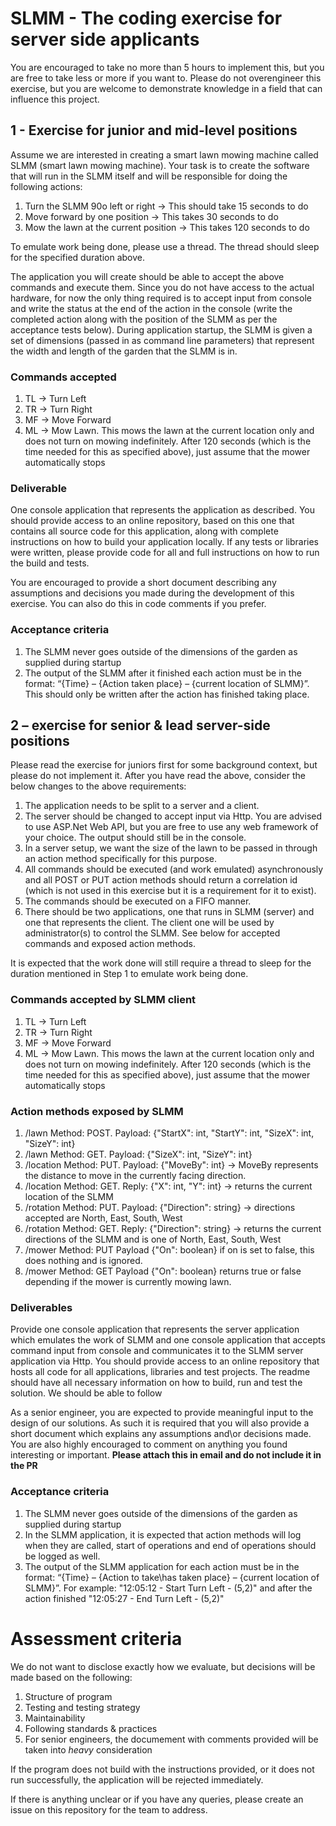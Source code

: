 SLMM - The coding exercise for server side applicants
=====================================================

You are encouraged to take no more than 5 hours to implement this, but you are free to take less or more if you want to. Please do not overengineer this exercise, but you are welcome to demonstrate knowledge in a field that can influence this project.

1 - Exercise for junior and mid-level positions
----------------------------------
Assume we are interested in creating a smart lawn mowing machine called SLMM (smart lawn mowing machine). Your task is to create the software that will run in the SLMM itself and will be responsible for doing the following actions:

1. Turn the SLMM 90o left or right -> This should take 15 seconds to do
2. Move forward by one position -> This takes 30 seconds to do
3. Mow the lawn at the current position -> This takes 120 seconds to do

To emulate work being done, please use a thread. The thread should sleep for the specified duration above.

The application you will create should be able to accept the above commands and execute them. Since you do not have access to the actual hardware, for now the only thing required is to accept input from console and write the status at the end of the action in the console (write the completed action along with the position of the SLMM as per the acceptance tests below). During application startup, the SLMM is given a set of dimensions (passed in as command line parameters) that represent the width and length of the garden that the SLMM is in.

### Commands accepted
1. TL -> Turn Left
2. TR -> Turn Right
3. MF -> Move Forward
4. ML -> Mow Lawn. This mows the lawn at the current location only and does not turn on mowing indefinitely. After 120 seconds (which is the time needed for this as specified above), just assume that the mower automatically stops

### Deliverable
One console application that represents the application as described. You should provide access to an online repository, based on this one that contains all source code for this application, along with complete instructions on how to build your application locally. If any tests or libraries were written, please provide code for all and full instructions on how to run the build and tests.

You are encouraged to provide a short document describing any assumptions and decisions you made during the development of this exercise. You can also do this in code comments if you prefer.

### Acceptance criteria
1. The SLMM never goes outside of the dimensions of the garden as supplied during startup
2. The output of the SLMM after it finished each action must be in the format: “{Time} – {Action taken place} – {current location of SLMM}”. This should only be written after the action has finished taking place.

2 – exercise for senior & lead server-side positions
-------------------------------------
Please read the exercise for juniors first for some background context, but please do not implement it. After you have read the above, consider the below changes to the above requirements:
1. The application needs to be split to a server and a client.
2. The server should be changed to accept input via Http. You are advised to use ASP.Net Web API, but you are free to use any web framework of your choice. The output should still be in the console.
3. In a server setup, we want the size of the lawn to be passed in through an action method specifically for this purpose.
4. All commands should be executed (and work emulated) asynchronously and all POST or PUT action methods should return a correlation id (which is not used in this exercise but it is a requirement for it to exist).
5. The commands should be executed on a FIFO manner.
6. There should be two applications, one that runs in SLMM (server) and one that represents the client. The client one will be used by administrator(s) to control the SLMM. See below for accepted commands and exposed action methods.

It is expected that the work done will still require a thread to sleep for the duration mentioned in Step 1 to emulate work being done.

### Commands accepted by SLMM client
1. TL -> Turn Left
2. TR -> Turn Right
3. MF -> Move Forward
4. ML -> Mow Lawn. This mows the lawn at the current location only and does not turn on mowing indefinitely. After 120 seconds (which is the time needed for this as specified above), just assume that the mower automatically stops

### Action methods exposed by SLMM
1. /lawn Method: POST. Payload: {"StartX": int, "StartY": int, "SizeX": int, "SizeY": int}
2. /lawn Method: GET. Payload: {"SizeX": int, "SizeY": int}
3. /location Method: PUT. Payload: {"MoveBy": int} -> MoveBy represents the distance to move in the currently facing direction.
4. /location Method: GET. Reply: {"X": int, "Y": int} -> returns the current location of the SLMM
5. /rotation Method: PUT. Payload: {"Direction": string} -> directions accepted are North, East, South, West
6. /rotation Method: GET. Reply: {"Direction": string} -> returns the current directions of the SLMM and is one of North, East, South, West
7. /mower Method: PUT Payload {"On": boolean} if on is set to false, this does nothing and is ignored.
8. /mower Method: GET Payload {"On": boolean} returns true or false depending if the mower is currently mowing lawn.

### Deliverables
Provide one console application that represents the server application which emulates the work of SLMM and one console application that accepts command input from console and communicates it to the SLMM server application via Http. You should provide access to an online repository that hosts all code for all applications, libraries and test projects. The readme should have all necessary information on how to build, run and test the solution. We should be able to follow 

As a senior engineer, you are expected to provide meaningful input to the design of our solutions. As such it is required that you will also provide a short document which explains any assumptions and\or decisions made. You are also highly encouraged to comment on anything you found interesting or important. **Please attach this in email and do not include it in the PR**

### Acceptance criteria
1. The SLMM never goes outside of the dimensions of the garden as supplied during startup
2. In the SLMM application, it is expected that action methods will log when they are called, start of operations and end of operations should be logged as well.
3. The output of the SLMM application for each action must be in the format: “{Time} – {Action to take\has taken place} – {current location of SLMM}”. 
  For example: "12:05:12 - Start Turn Left - (5,2)" and after the action finished "12:05:27 - End Turn Left - (5,2)"
 

Assessment criteria
===================
We do not want to disclose exactly how we evaluate, but decisions will be made based on the following:

1. Structure of program
2. Testing and testing strategy
3. Maintainability
4. Following standards & practices
5. For senior engineers, the documement with comments provided will be taken into _heavy_ consideration

If the program does not build with the instructions provided, or it does not run successfully, the application will be rejected immediately.

If there is anything unclear or if you have any queries, please create an issue on this repository for the team to address.
